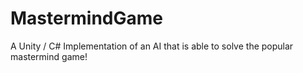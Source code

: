 # MastermindGame

A Unity / C# Implementation of an AI that is able to solve the popular mastermind game!
